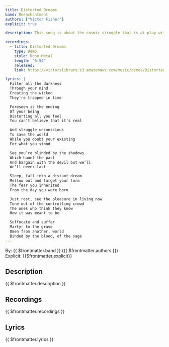 ```yaml
---
title: Distorted Dreams
band: Reenchantment
authors: ["Victor Fisher"]
explicit: true

description: This song is about the cosmic struggle that is at play within the depths of the human psyche.

recordings:
  - title: Distorted Dreams
    type: Demo
    style: Doom Metal
    length: "6:54"
    released: 
    link: https://victorslibrary.s3.amazonaws.com/music/demos/Distorted+Dreams.mp3

lyrics: |
  Filter all the darkness
  Through your mind
  Creating the wicked
  They’re trapped in time

  Foreseen is the ending
  Of your being
  Distorting all you feel
  You can’t believe that it’s real

  And struggle unconscious
  To save the world
  While you doubt your existing
  For what you stood

  See you’re blinded by the shadows
  Which haunt the past
  And bargain with the devil but we’ll
  We’ll never last

  Sleep, fall into a distant dream
  Mellow out and forget your form
  The fear you inherited
  From the day you were born

  Just rest, see the pleasure in living now
  Tune out of the controlling crowd
  The ones who think they know
  How it was meant to be

  Suffocate and suffer
  Martyr to the grave
  Omen from another, world
  Binded by the blood, of the sage
---
```


By: {{ $frontmatter.band }} ({{ $frontmatter.authors }})  
Explicit: {{$frontmatter.explicit}}

## Description

{{ $frontmatter.description }}

## Recordings

{{ $frontmatter.recordings }}

## Lyrics

{{ $frontmatter.lyrics }}
